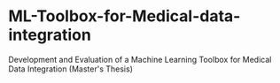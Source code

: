 # ML-Toolbox-for-Medical-data-integration
Development and Evaluation of a Machine Learning Toolbox for Medical Data Integration (Master's Thesis)
